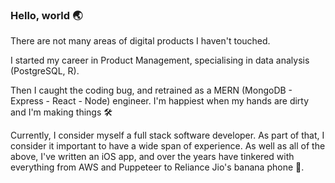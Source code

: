 ### Hello, world 🌏

There are not many areas of digital products I haven't touched.

I started my career in Product Management, specialising in data analysis (PostgreSQL, R). 

Then I caught the coding bug, and retrained as a MERN (MongoDB - Express - React - Node) engineer. I'm happiest when my hands are dirty and I'm making things 🛠️

Currently, I consider myself a full stack software developer. As part of that, I consider it important to have a wide span of experience. As well as all of the above, I've written an iOS app, and over the years have tinkered with everything from AWS and Puppeteer to Reliance Jio's banana phone 🍌.
<!--
**plabram/plabram** is a ✨ _special_ ✨ repository because its `README.md` (this file) appears on your GitHub profile.

Here are some ideas to get you started:

- 🔭 I’m currently working on ...
- 🌱 I’m currently learning ...
- 👯 I’m looking to collaborate on ...
- 🤔 I’m looking for help with ...
- 💬 Ask me about ...
- 📫 How to reach me: ...
- 😄 Pronouns: ...
- ⚡ Fun fact: ...
-->

